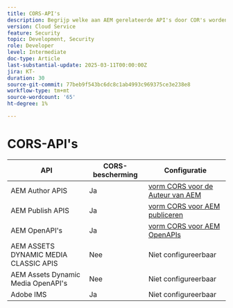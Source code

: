 ```yaml
---
title: CORS-API's
description: Begrijp welke aan AEM gerelateerde API's door COR's worden beschermd.
version: Cloud Service
feature: Security
topic: Development, Security
role: Developer
level: Intermediate
doc-type: Article
last-substantial-update: 2025-03-11T00:00:00Z
jira: KT-
duration: 30
source-git-commit: 77beb9f543bc6dc8c1ab4993c969375ce3e238e8
workflow-type: tm+mt
source-wordcount: '65'
ht-degree: 1%

---
```


# CORS-API&#39;s



| API | CORS-bescherming | Configuratie |
| --- | --- | --- |
| AEM Author APIS | Ja | [ vorm CORS voor de Auteur van AEM ](#configure-cors-for-aem-author) |
| AEM Publish APIS | Ja | [ vorm CORS voor AEM publiceren ](#configure-cors-for-aem-publish) |
| AEM OpenAPI&#39;s | Ja | [ vorm CORS voor AEM OpenAPIs ](#configure-cors-for-aem-openapis) |
| AEM ASSETS DYNAMIC MEDIA CLASSIC APIS | Nee | Niet configureerbaar |
| AEM Assets Dynamic Media OpenAPI&#39;s | Nee | Niet configureerbaar |
| Adobe IMS | Ja | Niet configureerbaar |

